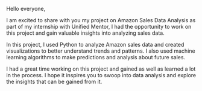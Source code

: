Hello everyone,

I am excited to share with you my project on Amazon Sales Data Analysis as part of my internship with Unified Mentor, I had the opportunity to work on this project and gain valuable insights into analyzing sales data.

In this project, I used Python to analyze Amazon sales data and created visualizations to better understand trends and patterns. I also used machine learning algorithms to make predictions and analysis about future sales.

I had a great time working on this project and gained as well as learned a lot in the process. I hope it inspires you to swoop into data analysis and explore the insights that can be gained from it.
